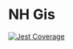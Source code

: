 # NH Gis

[![Jest Coverage](https://img.shields.io/badge/coverage-0%25-blue)](https://github.com/mflorence99/nh-gis/issues)
